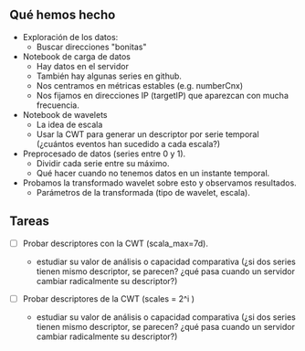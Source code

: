 ## Qué hemos hecho
- Exploración de los datos:
    - Buscar direcciones "bonitas"
- Notebook de carga de datos
    - Hay datos en el servidor
    - También hay algunas series en github.
    - Nos centramos en métricas estables (e.g. numberCnx)
    - Nos fijamos en direcciones IP (targetIP) que aparezcan con mucha frecuencia.
- Notebook de wavelets
    - La idea de escala
    - Usar la CWT para generar un descriptor por serie temporal (¿cuántos eventos han sucedido a cada escala?)
- Preprocesado de datos (series entre 0 y 1). 
    - Dividir cada serie entre su máximo.
    - Qué hacer cuando no tenemos datos en un instante temporal.
- Probamos la transformado wavelet sobre esto y observamos resultados.
    - Parámetros de la transformada (tipo de wavelet, escala).
    
## Tareas
- [ ] Probar descriptores con la CWT (scala_max=7d).
    - estudiar su valor de análisis o capacidad comparativa (¿si dos series tienen mismo descriptor, se parecen? ¿qué pasa cuando un servidor cambiar radicalmente su descriptor?)

- [ ] Probar descriptores de la CWT (scales = 2^i )
    - estudiar su valor de análisis o capacidad comparativa (¿si dos series tienen mismo descriptor, se parecen? ¿qué pasa cuando un servidor cambiar radicalmente su descriptor?)